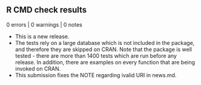 ## R CMD check results

0 errors | 0 warnings | 0 notes

* This is a new release.
* The tests rely on a large database which is not included in the package, and therefore they are skipped on CRAN. Note that the package is well tested - there are more than 1400 tests which are run before any release. In addition, there are examples on every function that are being invoked on CRAN.
* This submission fixes the NOTE regarding ivalid URI in news.md.